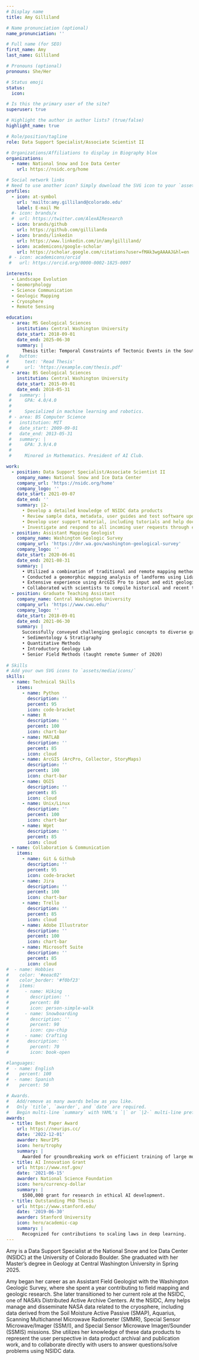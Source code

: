 ```yaml
---
# Display name
title: Amy Gilliland

# Name pronunciation (optional)
name_pronunciation: ''

# Full name (for SEO)
first_name: Amy
last_name: Gilliland

# Pronouns (optional)
pronouns: She/Her

# Status emoji
status:
  icon: 

# Is this the primary user of the site?
superuser: true

# Highlight the author in author lists? (true/false)
highlight_name: true

# Role/position/tagline
role: Data Support Specialist/Associate Scientist II

# Organizations/Affiliations to display in Biography blox
organizations:
  - name: National Snow and Ice Data Center
    url: https://nsidc.org/home

# Social network links
# Need to use another icon? Simply download the SVG icon to your `assets/media/icons/` folder.
profiles:
  - icon: at-symbol
    url: 'mailto:amy.gilliland@colorado.edu'
    label: E-mail Me
  #- icon: brands/x
  #  url: https://twitter.com/AlexAIResearch
  - icon: brands/github
    url: https://github.com/gillilanda
  - icon: brands/linkedin
    url: https://www.linkedin.com/in/amylgilliland/
  - icon: academicons/google-scholar
    url: https://scholar.google.com/citations?user=fMAk3wgAAAAJ&hl=en
 # - icon: academicons/orcid
 #   url: https://orcid.org/0000-0002-1825-0097

interests:
  - Landscape Evolution
  - Geomorphology
  - Science Communication
  - Geologic Mapping
  - Cryosphere
  - Remote Sensing

education:
  - area: MS Geological Sciences
    institution: Central Washington University
    date_start: 2018-09-01
    date_end: 2025-06-30
    summary: |
      Thesis title: Temporal Constraints of Tectonic Events in the Southern Transantarctic Mountains, Antarctica from Geomorphic Analysis
#    button:
#      text: 'Read Thesis'
#      url: 'https://example.com/thesis.pdf'
  - area: BS Geological Sciences
    institution: Central Washington University
    date_start: 2015-09-01
    date_end: 2018-05-31
 #   summary: |
 #     GPA: 4.0/4.0
 #
 #     Specialized in machine learning and robotics.
 # - area: BS Computer Science
 #   institution: MIT
 #   date_start: 2009-09-01
 #   date_end: 2013-05-31
 #   summary: |
 #     GPA: 3.9/4.0
 #
 #     Minored in Mathematics. President of AI Club.

work:
  - position: Data Support Specialist/Associate Scientist II
    company_name: National Snow and Ice Data Center
    company_url: 'https://nsidc.org/home'
    company_logo: ''
    date_start: 2021-09-07
    date_end: ''
    summary: |2-
      •	Develop a detailed knowledge of NSIDC data products
      •	Review sample data, metadata, user guides and test software updates to tool and web applications
      •	Develop user support material, including tutorials and help documentation
      •	Investigate and respond to all incoming user requests through email, request forms, and phone
  - position: Assistant Mapping Geologist
    company_name: Washington Geologic Survey
    company_url: 'https://dnr.wa.gov/washington-geological-survey'
    company_logo: ''
    date_start: 2020-06-01
    date_end: 2021-08-31
    summary: |
      •	Utilized a combination of traditional and remote mapping methods, including Lidar and aerial imagery, to create a 1:24,000 scale geologic map in Central Washington
      •	Conducted a geomorphic mapping analysis of landforms using Lidar imagery in ArcGIS. Applied the spatial analyst and 3D analyst tools
      •	Extensive experience using ArcGIS Pro to input and edit geologic data as a part of the Data Preservation project
      •	Collaborated with scientists to compile historical and recent thin section data for public use
  - position: Graduate Teaching Assistant
    company_name: Central Washington University
    company_url: 'https://www.cwu.edu/'
    company_logo: ''
    date_start: 2018-09-01
    date_end: 2021-06-30
    summary: |
      Successfully conveyed challenging geologic concepts to diverse groups of students in courses including: 
      • Sedimentology & Stratigraphy
      • Quantitative Methods
      • Introductory Geology Lab
      • Senior Field Methods (taught remote Summer of 2020)
      
# Skills
# Add your own SVG icons to `assets/media/icons/`
skills:
  - name: Technical Skills
    items:
      - name: Python
        description: ''
        percent: 95
        icon: code-bracket
      - name: R
        description: ''
        percent: 100
        icon: chart-bar
      - name: MATLAB
        description: ''
        percent: 85
        icon: cloud
      - name: ArcGIS (ArcPro, Collector, StoryMaps)
        description: ''
        percent: 100
        icon: chart-bar
      - name: QGIS
        description: ''
        percent: 85
        icon: cloud  
      - name: Unix/Linux
        description: ''
        percent: 100
        icon: chart-bar
      - name: Wget
        description: ''
        percent: 85
        icon: cloud        
  - name: Collaboration & Communication 
    items:
      - name: Git & Github
        description: ''
        percent: 95
        icon: code-bracket
      - name: Jira
        description: ''
        percent: 100
        icon: chart-bar
      - name: Trello
        description: ''
        percent: 85
        icon: cloud        
      - name: Adobe Illustrator
        description: ''
        percent: 100
        icon: chart-bar
      - name: Microsoft Suite
        description: ''
        percent: 85
        icon: cloud             
#  - name: Hobbies
#    color: '#eeac02'
#    color_border: '#f0bf23'
#    items:
#      - name: Hiking
#        description: ''
#        percent: 80
#        icon: person-simple-walk
#      - name: Snowboarding
#        description: ''
#        percent: 90
#        icon: cpu-chip
#      - name: Crafting
#       description: ''
#        percent: 70
#        icon: book-open

#languages:
#  - name: English
#    percent: 100
#  - name: Spanish
#    percent: 50

# Awards.
#   Add/remove as many awards below as you like.
#   Only `title`, `awarder`, and `date` are required.
#   Begin multi-line `summary` with YAML's `|` or `|2-` multi-line prefix and indent 2 spaces below.
awards:
  - title: Best Paper Award
    url: https://neurips.cc/
    date: '2022-12-01'
    awarder: NeurIPS
    icon: hero/trophy
    summary: |
      Awarded for groundbreaking work on efficient training of large models.
  - title: AI Innovation Grant
    url: https://www.nsf.gov/
    date: '2021-06-15'
    awarder: National Science Foundation
    icon: hero/currency-dollar
    summary: |
      $500,000 grant for research in ethical AI development.
  - title: Outstanding PhD Thesis
    url: https://www.stanford.edu/
    date: '2019-06-30'
    awarder: Stanford University
    icon: hero/academic-cap
    summary: |
      Recognized for contributions to scaling laws in deep learning.
---
```


Amy is a Data Support Specialist at the National Snow and Ice Data Center (NSIDC) at the University of Colorado Boulder. She graduated with her Master’s degree in Geology at Central Washington University in Spring 2025.

Amy began her career as an Assistant Field Geologist with the Washington Geologic Survey, where she spent a year contributing to field mapping and geologic research. She later transitioned to her current role at the NSIDC, one of NASA’s Distributed Active Archive Centers. At the NSIDC, Amy helps manage and disseminate NASA data related to the cryosphere, including data derived from the Soil Moisture Active Passive (SMAP), Aquarius, Scanning Multichannel Microwave Radiometer (SMMR), Special Sensor Microwave/Imager (SSM/I), and Special Sensor Microwave Imager/Sounder (SSMIS) missions. She utilizes her knowledge of these data products to represent the user perspective in data product archival and publication work, and to collaborate directly with users to answer questions/solve problems using NSIDC data.
